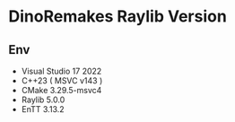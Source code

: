 # DinoRemakes Raylib Version

## Env

- Visual Studio 17 2022
- C++23 ( MSVC v143 )
- CMake 3.29.5-msvc4
- Raylib 5.0.0
- EnTT 3.13.2
